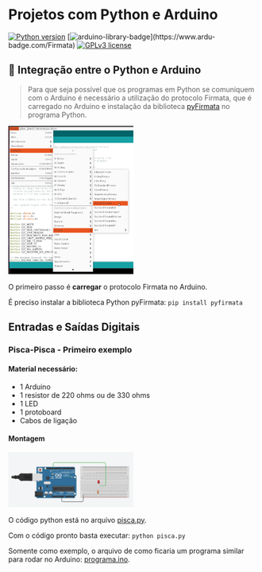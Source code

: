 # Projetos com Python e Arduino
[![Python version](https://img.shields.io/badge/python-v3.9-brightgreen)](https://docs.python.org/pt-br/3.9//)
[![arduino-library-badge](https://www.ardu-badge.com/badge/Firmata.svg?)](https://www.ardu-badge.com/Firmata)
[![GPLv3 license](https://img.shields.io/badge/License-GPLv3-blue.svg)](http://perso.crans.org/besson/LICENSE.html)


## 📒 Integração entre o Python e Arduino
> Para que seja possível que os programas em Python se comuniquem com o Arduino é necessário a utilização do protocolo Firmata, que é carregado no Arduino e instalação da biblioteca [pyFirmata](https://pypi.org/project/pyFirmata/) no programa Python.

<img src=images/firmata.png width=50%>

O primeiro passo é **carregar** o protocolo Firmata no Arduino.

É preciso instalar a biblioteca Python pyFirmata: ```pip install pyfirmata```

## Entradas e Saídas Digitais

### Pisca-Pisca - Primeiro exemplo

#### Material necessário:
* 1 Arduino
* 1 resistor de 220 ohms ou de 330 ohms
* 1 LED
* 1 protoboard
* Cabos de ligação

#### Montagem
<img src=images/arduino_01.png width=50%>

O código python está no arquivo [pisca.py](exemplos/pisca.py).

Com o código pronto basta executar: ```python pisca.py```

Somente como exemplo, o arquivo de como ficaria um programa similar para rodar no Arduino: [programa.ino](exemplos/programa.ino).
